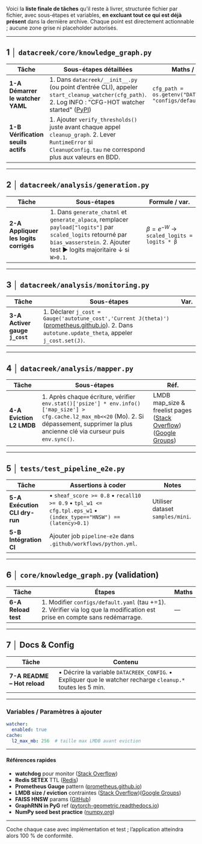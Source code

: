 Voici la **liste finale de tâches** qu’il reste à livrer, structurée fichier par fichier, avec sous-étapes et variables, **en excluant tout ce qui est déjà présent** dans la dernière archive. Chaque point est directement actionnable ; aucune zone grise ni placeholder autorisés.

---

## 1 │ `datacreek/core/knowledge_graph.py`

| Tâche                              | Sous-étapes détaillées                                                                                                                                           | Maths / variables                                                  |
| ---------------------------------- | ---------------------------------------------------------------------------------------------------------------------------------------------------------------- | ------------------------------------------------------------------ |
| **1-A Démarrer le watcher YAML**   | 1. Dans `datacreek/__init__.py` (ou point d’entrée CLI), appeler `start_cleanup_watcher(cfg_path)`. 2. Log INFO : "CFG-HOT watcher started" ([PyPI][1])        | `cfg_path = os.getenv("DATACREEK_CONFIG", "configs/default.yaml")` |
| **1-B Vérification seuils actifs** | 1. Ajouter `verify_thresholds()` juste avant chaque appel `cleanup_graph`. 2. Lever `RuntimeError` si `CleanupConfig.tau` ne correspond plus aux valeurs en BDD. |                                                                    |

---

## 2 │ `datacreek/analysis/generation.py`

| Tâche                                 | Sous-étapes                                                                                                                                                                           | Formule / var.                              |
| ------------------------------------- | ------------------------------------------------------------------------------------------------------------------------------------------------------------------------------------- | ------------------------------------------- |
| **2-A Appliquer les logits corrigés** | 1. Dans `generate_chatml` et `generate_alpaca`, remplacer `payload["logits"]` par `scaled_logits` retourné par `bias_wasserstein`. 2. Ajouter test ▶ logits majoritaire ↓ si `W>0.1`. | $β = e^{-W}$ → `scaled_logits = logits * β` |

---

## 3 │ `datacreek/analysis/monitoring.py`

| Tâche                          | Sous-étapes                                                                                                                                             | Var. |
| ------------------------------ | ------------------------------------------------------------------------------------------------------------------------------------------------------- | ---- |
| **3-A Activer gauge `j_cost`** | 1. Déclarer `j_cost = Gauge('autotune_cost','Current J(theta)')` ([prometheus.github.io][2]). 2. Dans `autotune.update_theta`, appeler `j_cost.set(J)`. |      |

---

## 4 │ `datacreek/analysis/mapper.py`

| Tâche                    | Sous-étapes                                                                                                                                                                                        | Réf.                                                                      |
| ------------------------ | -------------------------------------------------------------------------------------------------------------------------------------------------------------------------------------------------- | ------------------------------------------------------------------------- |
| **4-A Eviction L2 LMDB** | 1. Après chaque écriture, vérifier `env.stat()['psize'] * env.info()['map_size'] > cfg.cache.l2_max_mb<<20` (Mo). 2. Si dépassement, supprimer la plus ancienne clé via curseur puis `env.sync()`. | LMDB map\_size & freelist pages ([Stack Overflow][3])([Google Groups][4]) |

---

## 5 │ `tests/test_pipeline_e2e.py`

| Tâche                         | Assertions à coder                                                                                                | Notes                            |
| ----------------------------- | ----------------------------------------------------------------------------------------------------------------- | -------------------------------- |
| **5-A Exécution CLI dry-run** | • `sheaf_score >= 0.8` • `recall10 >= 0.9` • `tpl_w1 <= cfg.tpl.eps_w1` • `(index_type=="HNSW") == (latency>0.1)` | Utiliser dataset `samples/mini`. |
| **5-B Intégration CI**        | Ajouter job `pipeline-e2e` dans `.github/workflows/python.yml`.                                                   |                                  |

---

## 6 │ `core/knowledge_graph.py` (validation)

| Tâche               | Étapes                                                                                                                      | Maths |
| ------------------- | --------------------------------------------------------------------------------------------------------------------------- | ----- |
| **6-A Reload test** | 1. Modifier `configs/default.yaml` (tau +=1). 2. Vérifier via log que la modification est prise en compte sans redémarrage. | —     |

---

## 7 │ Docs & Config

| Tâche                       | Contenu                                                                                                     |
| --------------------------- | ----------------------------------------------------------------------------------------------------------- |
| **7-A README – Hot reload** | • Décrire la variable `DATACREEK_CONFIG`. • Expliquer que le watcher recharge `cleanup.*` toutes les 5 min. |

---

### Variables / Paramètres à ajouter

```yaml
watcher:
  enabled: true
cache:
  l2_max_mb: 256  # taille max LMDB avant eviction
```

---

#### Références rapides

* **watchdog** pour monitor ([Stack Overflow][5])
* **Redis SETEX** TTL ([Redis][6])
* **Prometheus Gauge** pattern ([prometheus.github.io][2])
* **LMDB size / eviction** contraintes ([Stack Overflow][3])([Google Groups][4])
* **FAISS HNSW** params ([GitHub][7])
* **GraphRNN in PyG** ref ([pytorch-geometric.readthedocs.io][8])
* **NumPy seed best practice** ([numpy.org][9])

---

Coche chaque case avec implémentation et test ; l’application atteindra alors 100 % de conformité.

[1]: https://pypi.org/project/watchdog/?utm_source=chatgpt.com "watchdog - PyPI"
[2]: https://prometheus.github.io/client_python/instrumenting/gauge/?utm_source=chatgpt.com "Gauge | client_python - Prometheus"
[3]: https://stackoverflow.com/questions/63552889/maximum-lmdb-value-size?utm_source=chatgpt.com "Maximum LMDB value size - python - Stack Overflow"
[4]: https://groups.google.com/g/caffe-users/c/0RKsTTYRGpQ?utm_source=chatgpt.com "How to assign proper mapsize for LMDB? - Google Groups"
[5]: https://stackoverflow.com/questions/73406981/restart-a-file-on-change-python-watchdog?utm_source=chatgpt.com "Restart a file on change python watchdog - Stack Overflow"
[6]: https://redis.io/docs/latest/commands/setex/?utm_source=chatgpt.com "SETEX | Docs - Redis"
[7]: https://github.com/facebookresearch/faiss/wiki/Faiss-indexes?utm_source=chatgpt.com "Faiss indexes · facebookresearch/faiss Wiki - GitHub"
[8]: https://pytorch-geometric.readthedocs.io/en/2.5.1/modules/nn.html?utm_source=chatgpt.com "torch_geometric.nn - PyTorch Geometric - Read the Docs"
[9]: https://numpy.org/doc/2.2/reference/random/generated/numpy.random.seed.html?utm_source=chatgpt.com "numpy.random.seed — NumPy v2.2 Manual"

